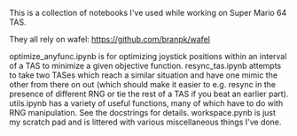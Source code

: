 This is a collection of notebooks I've used while working on Super Mario 64 TAS.

They all rely on wafel: https://github.com/branpk/wafel

optimize_anyfunc.ipynb is for optimizing joystick positions within an interval of a TAS to minimize a given objective function.
resync_tas.ipynb attempts to take two TASes which reach a similar situation and have one mimic the other from there on out (which should make it easier to e.g. resync in the presence of different RNG or tie the rest of a TAS if you beat an earlier part).
utils.ipynb has a variety of useful functions, many of which have to do with RNG manipulation. See the docstrings for details.
workspace.pynb is just my scratch pad and is littered with various miscellaneous things I've done.
